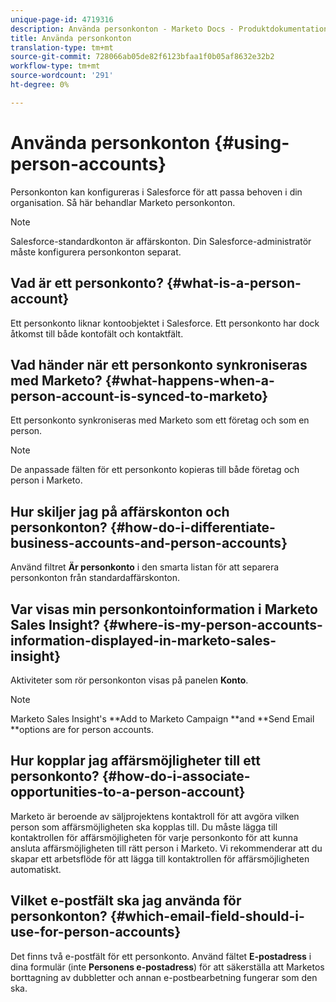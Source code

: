 ```yaml
---
unique-page-id: 4719316
description: Använda personkonton - Marketo Docs - Produktdokumentation
title: Använda personkonton
translation-type: tm+mt
source-git-commit: 728066ab05de82f6123bfaa1f0b05af8632e32b2
workflow-type: tm+mt
source-wordcount: '291'
ht-degree: 0%

---
```



# Använda personkonton {#using-person-accounts}

Personkonton kan konfigureras i Salesforce för att passa behoven i din organisation. Så här behandlar Marketo personkonton.

>[!NOTE]
>
>Salesforce-standardkonton är affärskonton. Din Salesforce-administratör måste konfigurera personkonton separat.

## Vad är ett personkonto? {#what-is-a-person-account}

Ett personkonto liknar kontoobjektet i Salesforce. Ett personkonto har dock åtkomst till både kontofält och kontaktfält.

## Vad händer när ett personkonto synkroniseras med Marketo? {#what-happens-when-a-person-account-is-synced-to-marketo}

Ett personkonto synkroniseras med Marketo som ett företag och som en person.

>[!NOTE]
>
>De anpassade fälten för ett personkonto kopieras till både företag och person i Marketo.

## Hur skiljer jag på affärskonton och personkonton? {#how-do-i-differentiate-business-accounts-and-person-accounts}

Använd filtret **Är personkonto** i den smarta listan för att separera personkonton från standardaffärskonton.

## Var visas min personkontoinformation i Marketo Sales Insight? {#where-is-my-person-accounts-information-displayed-in-marketo-sales-insight}

Aktiviteter som rör personkonton visas på panelen **Konto**.

>[!NOTE]
>
>Marketo Sales Insight&#39;s **Add to Marketo Campaign **and **Send Email **options are for person accounts.

## Hur kopplar jag affärsmöjligheter till ett personkonto? {#how-do-i-associate-opportunities-to-a-person-account}

Marketo är beroende av säljprojektens kontaktroll för att avgöra vilken person som affärsmöjligheten ska kopplas till. Du måste lägga till kontaktrollen för affärsmöjligheten för varje personkonto för att kunna ansluta affärsmöjligheten till rätt person i Marketo. Vi rekommenderar att du skapar ett arbetsflöde för att lägga till kontaktrollen för affärsmöjligheten automatiskt.

## Vilket e-postfält ska jag använda för personkonton? {#which-email-field-should-i-use-for-person-accounts}

Det finns två e-postfält för ett personkonto. Använd fältet **E-postadress** i dina formulär (inte **Personens e-postadress**) för att säkerställa att Marketos borttagning av dubbletter och annan e-postbearbetning fungerar som den ska.

